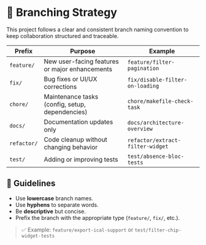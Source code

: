 # 🌿 Branching Strategy

This project follows a clear and consistent branch naming convention to keep collaboration structured and traceable.

| Prefix      | Purpose                                        | Example                          |
|-------------|------------------------------------------------|----------------------------------|
| `feature/`  | New user-facing features or major enhancements | `feature/filter-pagination`      |
| `fix/`      | Bug fixes or UI/UX corrections                 | `fix/disable-filter-on-loading`  |
| `chore/`    | Maintenance tasks (config, setup, dependencies)| `chore/makefile-check-task`      |
| `docs/`     | Documentation updates only                     | `docs/architecture-overview`     |
| `refactor/` | Code cleanup without changing behavior         | `refactor/extract-filter-widget` |
| `test/`     | Adding or improving tests                      | `test/absence-bloc-tests`        |

## 🔖 Guidelines

- Use **lowercase** branch names.
- Use **hyphens** to separate words.
- Be **descriptive** but concise.
- Prefix the branch with the appropriate type (`feature/`, `fix/`, etc.).

> ✅ Example: `feature/export-ical-support` or `test/filter-chip-widget-tests`
